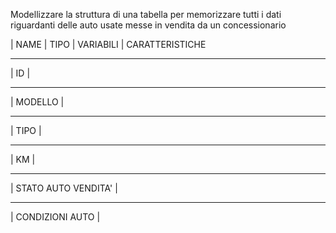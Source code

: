 Modellizzare la struttura di una tabella per memorizzare tutti i dati riguardanti delle auto usate messe in vendita da un concessionario

| NAME | TIPO | VARIABILI | CARATTERISTICHE

---

| ID |

---

| MODELLO |

---

| TIPO |

---

| KM |

---

| STATO AUTO VENDITA' |

---

| CONDIZIONI AUTO |
